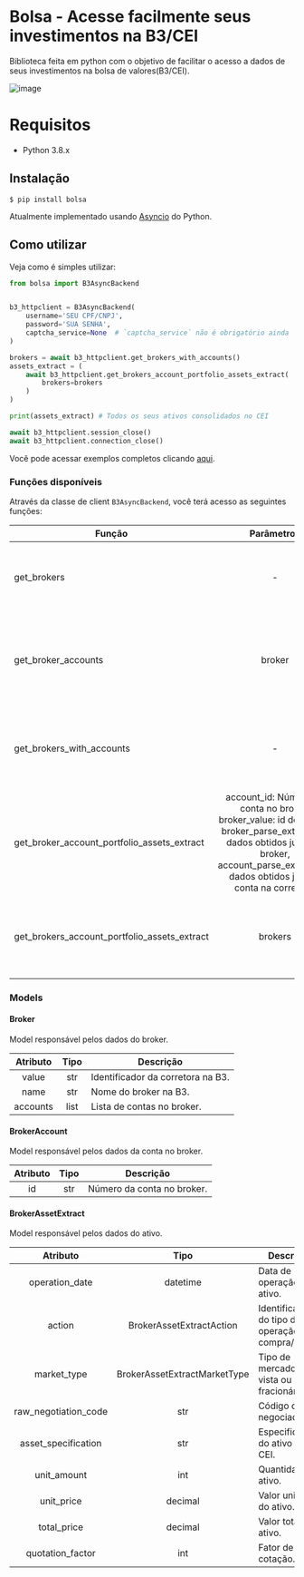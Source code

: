 # Bolsa - Acesse facilmente seus investimentos na B3/CEI
Biblioteca feita em python com o objetivo de facilitar o acesso a dados de seus investimentos na bolsa de valores(B3/CEI).

![image](https://i.imgur.com/TBpVWm3.png)

# Requisitos
 - Python 3.8.x

## Instalação
```
$ pip install bolsa
```
Atualmente implementado usando [Asyncio](https://docs.python.org/3/library/asyncio.html) do Python.

## Como utilizar
Veja como é simples utilizar:
```python
from bolsa import B3AsyncBackend


b3_httpclient = B3AsyncBackend(
    username='SEU CPF/CNPJ',
    password='SUA SENHA',
    captcha_service=None  # `captcha_service` não é obrigatório ainda
)

brokers = await b3_httpclient.get_brokers_with_accounts()
assets_extract = (
    await b3_httpclient.get_brokers_account_portfolio_assets_extract(
        brokers=brokers
    )
)

print(assets_extract) # Todos os seus ativos consolidados no CEI

await b3_httpclient.session_close()
await b3_httpclient.connection_close()
```
Você pode acessar exemplos completos clicando [aqui](https://github.com/gicornachini/bolsa/tree/master/examples).


### Funções disponíveis

Através da classe de client `B3AsyncBackend`, você terá acesso as seguintes funções:

| Função        |  Parâmetros          | Descrição  |
| ------------- |:-------------:| -----|
| get_brokers      | - | Obtém os brokers disponíveis para aquela conta. Retorna um objeto Broker. (Ex: XP Inc, Clear, Easynvest...). |
| get_broker_accounts      | broker      |   Através de um broker passado como parâmetro, obtém suas respectivas contas na B3. Retorna um `Broker` com uma lista de `BrokerAccount`. |
| get_brokers_with_accounts | - | É uma junção entre os métodos `get_brokers` e `get_broker_accounts`. Retorna uma lista de `Broker` com uma lista de `BrokerAccount`. |
| get_broker_account_portfolio_assets_extract | account_id: Número da conta no broker, broker_value: id do broker, broker_parse_extra_data: dados obtidos junto ao broker, account_parse_extra_data: dados obtidos junto a conta na corretora. | Utilizado para obter todos os dados de ativos consolidados na b3. Retorna uma lista de `BrokerAssetExtract`. |
| get_brokers_account_portfolio_assets_extract | brokers      | Através dos brokers passados por parâmetro, é obtido uma lista de ativos para cada broker. Retorna uma lista de `BrokerAssetExtract`. |


### Models

#### Broker
Model responsável pelos dados do broker.

| Atributo        | Tipo           | Descrição  |
| :-------------: |:-------------:| -----|
| value      | str | Identificador da corretora na B3. |
| name      | str      |   Nome do broker na B3. |
| accounts | list      |    Lista de contas no broker. |


#### BrokerAccount
Model responsável pelos dados da conta no broker.

| Atributo        | Tipo           | Descrição  |
| :-------------: |:-------------:| -----|
| id      | str | Número da conta no broker. |


#### BrokerAssetExtract
Model responsável pelos dados do ativo.

| Atributo        | Tipo           | Descrição  |
| :-------------: |:-------------:| -----|
| operation_date      | datetime | Data de operação do ativo. |
| action      | BrokerAssetExtractAction      |   Identificador do tipo de operação compra/venda. |
| market_type | BrokerAssetExtractMarketType      |   Tipo de mercado, a vista ou fracionário. |
| raw_negotiation_code | str      |    Código de negociação. |
| asset_specification | str      |    Especificação do ativo no CEI. |
| unit_amount | int      |    Quantidade de ativo. |
| unit_price | decimal      |    Valor unitário do ativo. |
| total_price | decimal      |    Valor total do ativo. |
| quotation_factor | int      |    Fator de cotação. |
